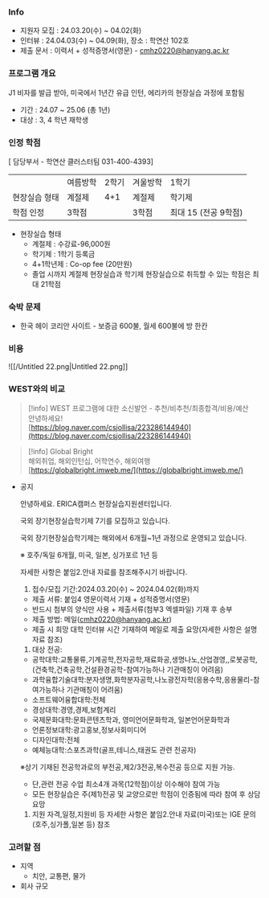 ### Info

- 지원자 모집 : 24.03.20(수) ~ 04.02(화)
- 인터뷰 : 24.04.03(수) ~ 04.09(화), 장소 : 학연산 102호
- 제출 문서 : 이력서 + 성적증명서(영문) - cmhz0220@hanyang.ac.kr

  

### 프로그램 개요

J1 비자를 발급 받아, 미국에서 1년간 유급 인턴, 에리카의 현장실습 과정에 포함됨

- 기간 : 24.07 ~ 25.06 (총 1년)
- 대상 : 3, 4 학년 재학생

  

### 인정 학점

[ 담당부서 - 학연산 클러스터팀 031-400-4393]

|   |   |   |   |   |
|---|---|---|---|---|
||여름방학|2학기|겨울방학|1학기|
|현장실습 형태|계절제|4+1|계절제|학기제|
|학점 인정|3학점||3학점|최대 15 (전공 9학점)|

- 현장실습 형태
    - 계절제 : 수강료-96,000원
    - 학기제 : 1학기 등록금
    - 4+1학년제 : Co-op fee (20만원)
    - 졸업 시까지 계절제 현장실습과 학기제 현장실습으로 취득할 수 있는 학점은 최대 21학점

  

### 숙박 문제

- 한국 헤이 코리안 사이트 - 보증금 600불, 월세 600불에 방 한칸

  

### 비용

![[/Untitled 22.png|Untitled 22.png]]

  

  

### WEST와의 비교

> [!info] WEST 프로그램에 대한 소신발언 - 추천/비추천/최종합격/비용/예산  
> 안녕하세요!  
> [https://blog.naver.com/csjollisa/223286144940](https://blog.naver.com/csjollisa/223286144940)  

> [!info] Global Bright  
> 해외취업, 해외인턴십, 어학연수, 해외여행  
> [https://globalbright.imweb.me/](https://globalbright.imweb.me/)  

  

- 공지
    
    안녕하세요. ERICA캠퍼스 현장실습지원센터입니다.
    
    국외 장기현장실습학기제 7기를 모집하고 있습니다.
    
    국외 장기현장실습학기제는 해외에서 6개월~1년 과정으로 운영되고 있습니다.
    
    ※ 호주/독일 6개월, 미국, 일본, 싱가포르 1년 등
    
    자세한 사항은 붙임2.안내 자료를 참조해주시기 바랍니다.
    
    1. 접수/모집 기간:﻿2024.03.20(수) ~ 2024.04.02(화)까지
    
    - 제출 서류: 붙임4 영문이력서 기재 + 성적증명서(영문)
    - 반드시 첨부의 양식만 사용 + 제출서류(첨부3 엑셀파일) 기재 후 송부
    - 제출 방법: 메일(cmhz0220@hanyang.ac.kr)
    - 제출 시 희망 대학 인터뷰 시간 기재하여 메일로 제출 요망(자세한 사항은 설명자료 참조)
    
    1. 대상 전공:
    
    - 공학대학:교통물류,기계공학,전자공학,재료화공,생명나노,산업경영,,로봇공학, (건축학,건축공학,건설환경공학-참여가능하나 기관매칭이 어려음)
    - 과학융합기술대학:분자생명,화학분자공학,나노광전자학(응용수학,응용물리-참여가능하나 기관매칭이 어려움)
    - 소프트웨어융합대학:전체
    - 경상대학:경영,경제,보험계리
    - 국제문화대학:문화콘텐츠학과, 영미언어문화학과, 일본언어문화학과
    - 언론정보대학:광고홍보,정보사회미디어
    - 디자인대학:전체
    - 예체능대학:스포츠과학(골프,테니스,태권도 관련 전공자)
    
    ※상기 기재된 전공학과로의 부전공,제2/3전공,복수전공 등으로 지원 가능.
    
    - 단,관련 전공 수업 최소4개 과목(12학점)이상 이수해야 참여 가능
    - 모든 현장실습은 주(제1)전공 및 교양으로만 학점이 인증됨에 따라 참여 후 상담 요망
    
    1. 지원 자격,일정,지원비 등 자세한 사항은 붙임2.안내 자료(미국)또는 IGE 문의(호주,싱가폴,일본 등) 참조

  

  

### 고려할 점

- 지역
    - 치안, 교통편, 물가
- 회사 규모